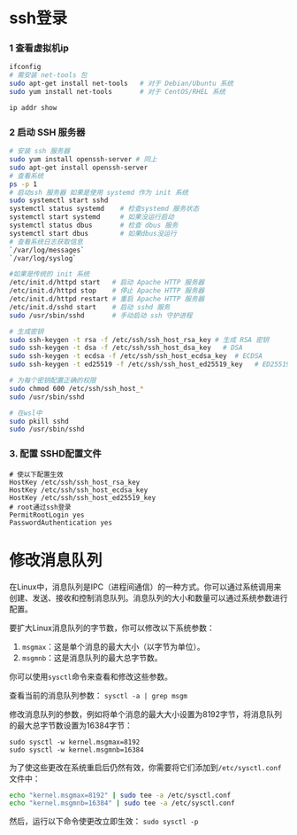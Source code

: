 # ssh登录
### 1 查看虚拟机ip
```bash
ifconfig 
# 需安装 net-tools 包
sudo apt-get install net-tools   # 对于 Debian/Ubuntu 系统
sudo yum install net-tools       # 对于 CentOS/RHEL 系统

ip addr show
```

### 2 启动 SSH 服务器
```sh
# 安装 ssh 服务器
sudo yum install openssh-server # 同上
sudo apt-get install openssh-server
# 查看系统
ps -p 1
# 启动ssh 服务器 如果是使用 systemd 作为 init 系统
sudo systemctl start sshd
systemctl status systemd    # 检查systemd 服务状态
systemctl start systemd     # 如果没运行启动
systemctl status dbus       # 检查 dbus 服务
systemctl start dbus        # 如果dbus没运行
# 查看系统日志获取信息
`/var/log/messages`
`/var/log/syslog`

#如果是传统的 init 系统
/etc/init.d/httpd start   # 启动 Apache HTTP 服务器
/etc/init.d/httpd stop    # 停止 Apache HTTP 服务器
/etc/init.d/httpd restart # 重启 Apache HTTP 服务器
/etc/init.d/sshd start    # 启动 sshd 服务
sudo /usr/sbin/sshd       # 手动启动 ssh 守护进程

# 生成密钥
sudo ssh-keygen -t rsa -f /etc/ssh/ssh_host_rsa_key # 生成 RSA 密钥
sudo ssh-keygen -t dsa -f /etc/ssh/ssh_host_dsa_key   # DSA
sudo ssh-keygen -t ecdsa -f /etc/ssh/ssh_host_ecdsa_key  # ECDSA
sudo ssh-keygen -t ed25519 -f /etc/ssh/ssh_host_ed25519_key   # ED25519

# 为每个密钥配置正确的权限
sudo chmod 600 /etc/ssh/ssh_host_*
sudo /usr/sbin/sshd

# 在wsl中
sudo pkill sshd
sudo /usr/sbin/sshd

```
### 3. 配置 SSHD配置文件
```shell
# 使以下配置生效
HostKey /etc/ssh/ssh_host_rsa_key
HostKey /etc/ssh/ssh_host_ecdsa_key
HostKey /etc/ssh/ssh_host_ed25519_key
# root通过ssh登录
PermitRootLogin yes
PasswordAuthentication yes
```
# 修改消息队列

在Linux中，消息队列是IPC（进程间通信）的一种方式。你可以通过系统调用来创建、发送、接收和控制消息队列。消息队列的大小和数量可以通过系统参数进行配置。

要扩大Linux消息队列的字节数，你可以修改以下系统参数：

1. `msgmax`：这是单个消息的最大大小（以字节为单位）。
2. `msgmnb`：这是消息队列的最大总字节数。

你可以使用`sysctl`命令来查看和修改这些参数。

查看当前的消息队列参数：
`sysctl -a | grep msgm`

修改消息队列的参数，例如将单个消息的最大大小设置为8192字节，将消息队列的最大总字节数设置为16384字节：
```shell
sudo sysctl -w kernel.msgmax=8192
sudo sysctl -w kernel.msgmnb=16384
``` 

为了使这些更改在系统重启后仍然有效，你需要将它们添加到`/etc/sysctl.conf`文件中：
```sh
echo "kernel.msgmax=8192" | sudo tee -a /etc/sysctl.conf
echo "kernel.msgmnb=16384" | sudo tee -a /etc/sysctl.conf
```

然后，运行以下命令使更改立即生效：
`sudo sysctl -p`
